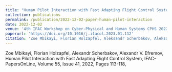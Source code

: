 ```yaml
---
title: "Human Pilot Interaction with Fast Adapting Flight Control System"
collection: publications
permalink: /publication/2022-12-02-paper-human-pilot-interaction
date: 2022-12-02
venue: '4th IFAC Workshop on Cyber-Physical and Human Systems CPHS 2022'
paperurl: 'https://doi.org/10.1016/j.ifacol.2023.01.112'
citation: 'Zoe Mbikayi, Florian Holzapfel, Aleksandr Scherbakov, Aleksandr Efremov &quot;Human Pilot Interaction with Fast Adapting Flight Control System.&quot; <i> IFAC-PapersOnLine, Volume 55, Issue 41, 2022, Pages 113-118 </i>'
---
```


Zoe Mbikayi, Florian Holzapfel, Alexandr Scherbakov, Alexandr V. Efremov,
Human Pilot Interaction with Fast Adapting Flight Control System,
IFAC-PapersOnLine, Volume 55, Issue 41, 2022, Pages 113-118,

<!-- [Download paper here](https://zmbikayi.github.io/files/pilot_adaptive_FCS_Paper.pdf) -->
